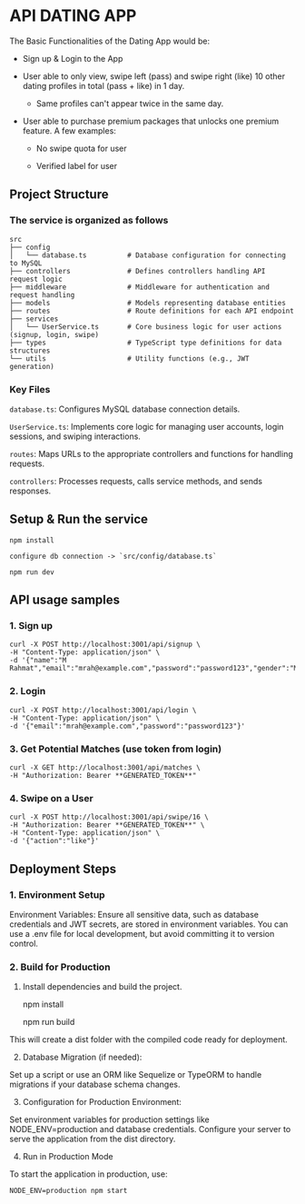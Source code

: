 # API DATING APP

The Basic Functionalities of the Dating App would be:

- Sign up & Login to the App

- User able to only view, swipe left (pass) and swipe right (like) 10 other dating profiles in total (pass + like) in 1 day.

  - Same profiles can't appear twice in the same day.

- User able to purchase premium packages that unlocks one premium feature. A few examples:

  - No swipe quota for user

  - Verified label for user

## Project Structure

### The service is organized as follows

    src
    ├── config
    │   └── database.ts          # Database configuration for connecting to MySQL
    ├── controllers              # Defines controllers handling API request logic
    ├── middleware               # Middleware for authentication and request handling
    ├── models                   # Models representing database entities
    ├── routes                   # Route definitions for each API endpoint
    ├── services
    │   └── UserService.ts       # Core business logic for user actions (signup, login, swipe)
    ├── types                    # TypeScript type definitions for data structures
    └── utils                    # Utility functions (e.g., JWT generation)

### Key Files

`database.ts`: Configures MySQL database connection details.

`UserService.ts`: Implements core logic for managing user accounts, login sessions, and swiping interactions.

`routes`: Maps URLs to the appropriate controllers and functions for handling requests.

`controllers`: Processes requests, calls service methods, and sends responses.

## Setup & Run the service

    npm install

    configure db connection -> `src/config/database.ts`

    npm run dev

## API usage samples

### 1. Sign up

    curl -X POST http://localhost:3001/api/signup \
    -H "Content-Type: application/json" \
    -d '{"name":"M Rahmat","email":"mrah@example.com","password":"password123","gender":"Male"}'

### 2. Login

    curl -X POST http://localhost:3001/api/login \
    -H "Content-Type: application/json" \
    -d '{"email":"mrah@example.com","password":"password123"}'

### 3. Get Potential Matches (use token from login)

    curl -X GET http://localhost:3001/api/matches \
    -H "Authorization: Bearer **GENERATED_TOKEN**"

### 4. Swipe on a User

    curl -X POST http://localhost:3001/api/swipe/16 \
    -H "Authorization: Bearer **GENERATED_TOKEN**" \
    -H "Content-Type: application/json" \
    -d '{"action":"like"}'

## Deployment Steps

### 1. Environment Setup

Environment Variables: Ensure all sensitive data, such as database credentials and JWT secrets, are stored in environment variables. You can use a .env file for local development, but avoid committing it to version control.

### 2. Build for Production

1. Install dependencies and build the project.

   npm install

   npm run build

This will create a dist folder with the compiled code ready for deployment.

2. Database Migration (if needed):

Set up a script or use an ORM like Sequelize or TypeORM to handle migrations if your database schema changes.

3. Configuration for Production Environment:

Set environment variables for production settings like NODE_ENV=production and database credentials.
Configure your server to serve the application from the dist directory.

4. Run in Production Mode

To start the application in production, use:

    NODE_ENV=production npm start

